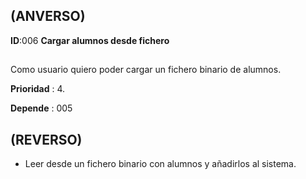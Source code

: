 ## (ANVERSO)

**ID**:006 **Cargar alumnos desde fichero**

##

Como usuario quiero poder cargar un fichero binario de alumnos.

**Prioridad** : 4.

**Depende** : 005

##

## (REVERSO)

* Leer desde un fichero binario con alumnos y añadirlos al sistema.


